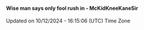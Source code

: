 #### Wise man says only fool rush in - McKidKneeKaneSir
Updated on 10/12/2024 - 16:15:06 (UTC) Time Zone
